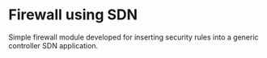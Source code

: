 # Firewall using SDN

Simple firewall module developed for inserting security rules into a generic controller SDN application.
